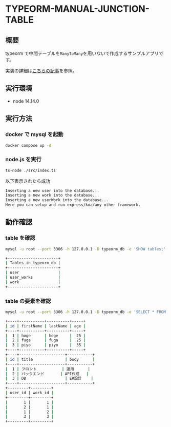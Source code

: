 # TYPEORM-MANUAL-JUNCTION-TABLE

## 概要

typeorm で中間テーブルを`ManyToMany`を用いないで作成するサンプルアプリです。

実装の詳細は[こちらの記事]()を参照。

## 実行環境

- node 14.14.0

## 実行方法

### docker で mysql を起動

```bash
docker compose up -d
```

### node.js を実行

```bash
ts-node ./src/index.ts
```

以下表示されたら成功

```bash
Inserting a new user into the database...
Inserting a new work into the database...
Inserting a new userWork into the database...
Here you can setup and run express/koa/any other framework.
```

## 動作確認

### table を確認

```bash
mysql -u root --port 3306 -h 127.0.0.1 -D typeorm_db -e 'SHOW tables;' -p
```

```bash
+----------------------+
| Tables_in_typeorm_db |
+----------------------+
| user                 |
| user_works           |
| work                 |
+----------------------+
```

### table の要素を確認

```bash
mysql -u root --port 3306 -h 127.0.0.1 -D typeorm_db -e 'SELECT * FROM user; SELECT * FROM work; SELECT * FROM user_works;' -p
```

```bash
+----+-----------+----------+-----+
| id | firstName | lastName | age |
+----+-----------+----------+-----+
|  1 | hoge      | hoge     |  25 |
|  2 | fuga      | fuga     |  25 |
|  3 | piyo      | piyo     |  35 |
+----+-----------+----------+-----+
+----+--------------------+-----------+
| id | title              | body      |
+----+--------------------+-----------+
|  1 | フロント           | 運用      |
|  2 | バックエンド       | API作成   |
|  3 | DB                 | ER設計    |
+----+--------------------+-----------+
+---------+---------+
| user_id | work_id |
+---------+---------+
|       1 |       1 |
|       2 |       1 |
|       1 |       2 |
|       3 |       3 |
+---------+---------+
```
